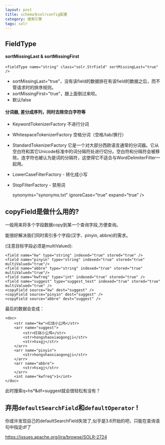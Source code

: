 ```yaml
---
layout: post
title: schema与solrconfig配置
category: 搜索引擎
tags: solr
---
```





## FieldType

#### sortMissingLast & sortMissingFirst

    <fieldType name="string" class="solr.StrField" sortMissingLast="true" />

* sortMissingLast="true"，没有该field的数据排在有该field的数据之后，而不管请求时的排序规则。
* sortMissingFirst="true"，跟上面倒过来呗。
* 默认false


#### 分词器, 差分成序列，同时去除空白字符等

- KeywordTokenizerFactory 不进行分词
- WhitespaceTokenizerFactory 空格分词（空格/tab/换行）
- StandardTokenizerFactory 它是一个对大部分西欧语言通常的分词器。它从空白符和其它Unicode标准中的词分隔符处进行切分。空白符和分隔符会被移除。连字符也被认为是词的分隔符，这使得它不适合与WordDelimiterFilter一起用。
- LowerCaseFilterFactory - 转化成小写
- StopFilterFactory  - 禁用词

    <fieldType name="suggest_text" class="solr.TextField" positionIncrementGap="100" autoGeneratePhraseQueries="true">
        <analyzer type="index">  <!-- 导入数据时的分词方法 -->
                <tokenizer class="solr.KeywordTokenizerFactory" /> <!-- 分词器, 差分成序列，同时去除空白字符等 -->
                <filter class="solr.SynonymFilterFactory" <!-- -->
                        synonyms="synonyms.txt" 
                        ignoreCase="true" 
                        expand="true" />
                <filter class="solr.StopFilterFactory" 
                        ignoreCase="true" 
                        words="stopwords.txt" 
                        enablePositionIncrements="true" />
                <filter class="solr.LowerCaseFilterFactory" />
                <filter class="solr.KeywordMarkerFilterFactory" protected="protwords.txt" />
        </analyzer>
        <analyzer type="query">  <!-- 查找时对查找词的分词方法 -->
                <tokenizer class="solr.KeywordTokenizerFactory" />
                <filter class="solr.StopFilterFactory" 
                        ignoreCase="true" 
                        words="stopwords.txt" 
                        enablePositionIncrements="true" />
                <filter class="solr.LowerCaseFilterFactory" />
                <filter class="solr.KeywordMarkerFilterFactory" protected="protwords.txt" />
        </analyzer>
    </fieldType>
    <fieldType name="text" class="solr.TextField" positionIncrementGap="100">
        <analyzer>
            <tokenizer class="solr.WhitespaceTokenizerFactory"/> <!-- 空格分词 -->
            <filter class="solr.WordDelimiterFilterFactory" generateWordParts="1" generateNumberParts="1" catenateWords="1" catenateNumbers="1" catenateAll="0" splitOnCaseChange="1"/>
            <filter class="solr.LowerCaseFilterFactory"/>
        </analyzer>
    </fieldType>






## copyField是做什么用的?

一般用来将多个字段数据copy到某一个查询字段,方便查询。

能很好解决我们同时索引多个字段(汉字、pinyin, abbre)的需求。

(注意目标字段必须是multiValued):

    <field name="kw" type="string" indexed="true" stored="true" /> 
    <field name="pinyin" type="string" indexed="true" stored="true" multiValued="true"/>
    <field name="abbre" type="string" indexed="true" stored="true" multiValued="true"/>
    <field name="kwfreq" type="int" indexed="true" stored="true" />
    <field name="suggest" type="suggest_text" indexed="true" stored="true" multiValued="true" />
    <copyField source="kw" dest="suggest" />
    <copyField source="pinyin" dest="suggest" />
    <copyField source="abbre" dest="suggest" />

最后的数据会变成：

    <doc>
        <str name="kw">红烧小公鸡</str>
        <arr name="suggest">
            <str>红烧小公鸡</str>
            <str>hongshaoxiaogongji</str>
            <str>hsxgj</str>
        </arr>
        <arr name="pinyin">
            <str>hongshaoxiaogongji</str>
        </arr>
        <arr name="abbre">
            <str>hsxgj</str>
        </arr>
        <int name="kwfreq">1</int>
    </doc>

此时搜索q=hs*&df=suggest就会很轻松有没有？


## 弃用`defaultSearchField`和`defaultOperator` !

你或许发现自己的defaultSearchField失效了,似乎是3.6开始的吧，只能在查询语句中指定df了

<https://issues.apache.org/jira/browse/SOLR-2724>
